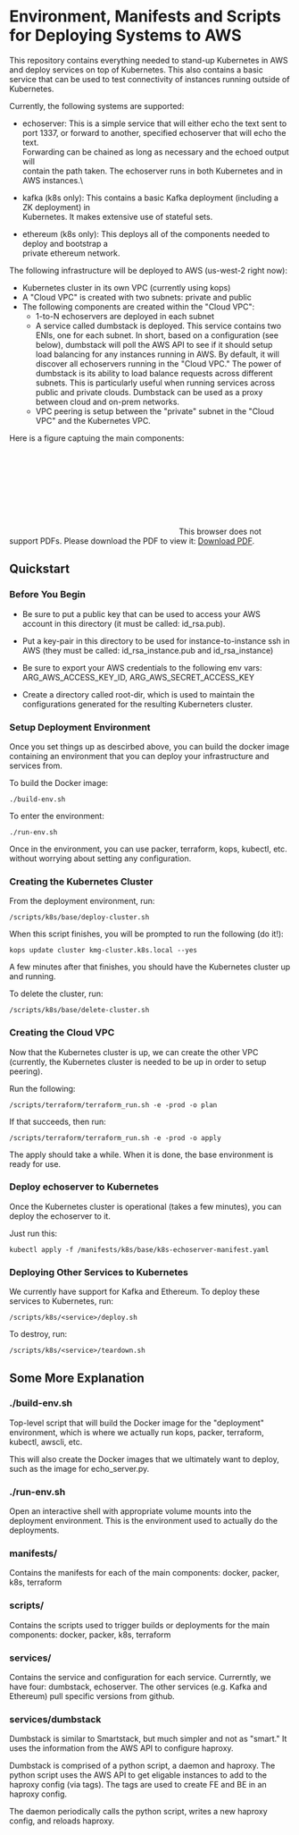 # Environment, Manifests and Scripts for Deploying Systems to AWS

This repository contains everything needed to stand-up Kubernetes in AWS and
deploy services on top of Kubernetes.  This also contains a basic service that
can be used to test connectivity of instances running outside of Kubernetes.

Currently, the following systems are supported:

- echoserver: This is a simple service that will either echo the text sent to \
port 1337, or forward to another, specified echoserver that will echo the text.  \
Forwarding can be chained as long as necessary and the echoed output will \
contain the path taken.  The echoserver runs in both Kubernetes and in AWS instances.\

- kafka (k8s only): This contains a basic Kafka deployment (including a ZK deployment) in \
Kubernetes.  It makes extensive use of stateful sets. 

- ethereum (k8s only): This deploys all of the components needed to deploy and bootstrap a \
private ethereum network.

The following infrastructure will be deployed to AWS (us-west-2 right now):

- Kubernetes cluster in its own VPC (currently using kops)
- A "Cloud VPC" is created with two subnets: private and public
- The following components are created within the "Cloud VPC":
  - 1-to-N echoservers are deployed in each subnet
  - A service called dumbstack is deployed.  This service contains two ENIs, one for each subnet.  In short, based on a configuration (see below), dumbstack will poll the AWS API to see if it should setup load balancing for any instances running in AWS.  By default, it will discover all echoservers running in the "Cloud VPC."  The power of dumbstack is its ability to load balance requests across different subnets.  This is particularly useful when running services across public and private clouds.  Dumbstack can be used as a proxy between cloud and on-prem networks.
  - VPC peering is setup between the "private" subnet in the "Cloud VPC" and the Kubernetes VPC.

Here is a figure captuing the main components:

<object data="https://github.com/kmgreen2/cloud-deployments/blob/master/docs/VPCFigure.pdf" type="application/pdf" width="700px" height="700px">
    <embed src="https://github.com/kmgreen2/cloud-deployments/blob/master/docs/VPCFigure.pdf">
        This browser does not support PDFs. Please download the PDF to view it: <a href="https://github.com/kmgreen2/cloud-deployments/blob/master/docs/VPCFigure.pdf">Download PDF</a>.</p>
    </embed>
</object>

## Quickstart

### Before You Begin

- Be sure to put a public key that can be used to access your AWS account in this directory (it must be called: id_rsa.pub).

- Put a key-pair in this directory to be used for instance-to-instance ssh in AWS (they must be called: id_rsa_instance.pub and id_rsa_instance)

- Be sure to export your AWS credentials to the following env vars: ARG_AWS_ACCESS_KEY_ID, ARG_AWS_SECRET_ACCESS_KEY

- Create a directory called root-dir, which is used to maintain the configurations generated for the resulting Kuberneters cluster. 

### Setup Deployment Environment

Once you set things up as descirbed above, you can build the docker image
containing an environment that you can deploy your infrastructure and services
from.

To build the Docker image:

`./build-env.sh`

To enter the environment:

`./run-env.sh`

Once in the environment, you can use packer, terraform, kops, kubectl, etc. without worrying about setting any configuration.

### Creating the Kubernetes Cluster

From the deployment environment, run:

`/scripts/k8s/base/deploy-cluster.sh`

When this script finishes, you will be prompted to run the following (do it!):

`kops update cluster kmg-cluster.k8s.local --yes`

A few minutes after that finishes, you should have the Kubernetes cluster up and running.

To delete the cluster, run:

`/scripts/k8s/base/delete-cluster.sh`

### Creating the Cloud VPC

Now that the Kubernetes cluster is up, we can create the other VPC (currently,
the Kubernetes cluster is needed to be up in order to setup peering).

Run the following:

`/scripts/terraform/terraform_run.sh -e -prod -o plan`

If that succeeds, then run:

`/scripts/terraform/terraform_run.sh -e -prod -o apply`

The apply should take a while.  When it is done, the base environment is ready for use.

### Deploy echoserver to Kubernetes

Once the Kubernetes cluster is operational (takes a few minutes), you can
deploy the echoserver to it.

Just run this:

`kubectl apply -f /manifests/k8s/base/k8s-echoserver-manifest.yaml`

### Deploying Other Services to Kubernetes

We currently have support for Kafka and Ethereum.  To deploy these services to Kubernetes, run:

`/scripts/k8s/<service>/deploy.sh`

To destroy, run:

`/scripts/k8s/<service>/teardown.sh`

## Some More Explanation

### ./build-env.sh

Top-level script that will build the Docker image for the "deployment" environment, which
is where we actually run kops, packer, terraform, kubectl, awscli, etc.

This will also create the Docker images that we ultimately want to deploy, such
as the image for echo_server.py.

### ./run-env.sh

Open an interactive shell with appropriate volume mounts into the deployment
environment.  This is the environment used to actually do the deployments.

### manifests/

Contains the manifests for each of the main components: docker, packer, k8s, terraform

### scripts/

Contains the scripts used to trigger builds or deployments for the main
components: docker, packer, k8s, terraform

### services/

Contains the service and configuration for each service.  Currerntly, we have
four: dumbstack, echoserver.  The other services (e.g. Kafka and Ethereum) pull
specific versions from github.

### services/dumbstack

Dumbstack is similar to Smartstack, but much simpler and not as "smart."  It uses
the information from the AWS API to configure haproxy.

Dumbstack is comprised of a python script, a daemon and haproxy.  The python script
uses the AWS API to get eligable instances to add to the haproxy config (via tags).
The tags are used to create FE and BE in an haproxy config.

The daemon periodically calls the python script, writes a new haproxy config, and
reloads haproxy.
